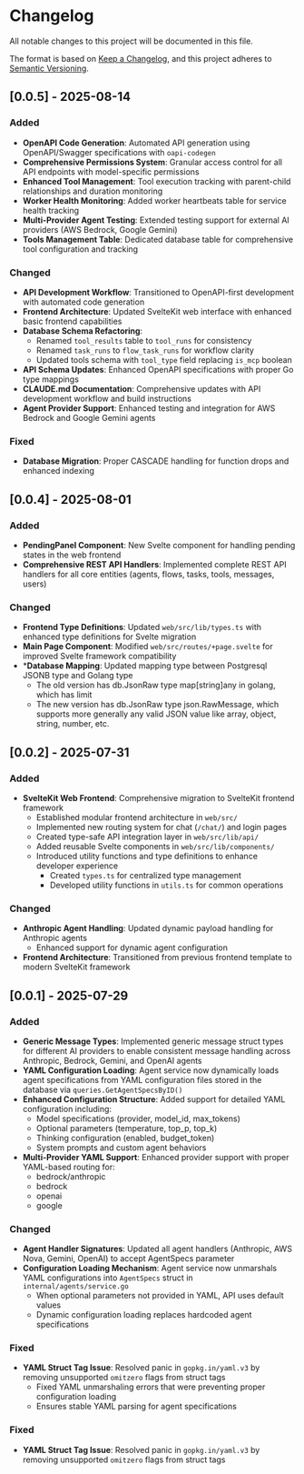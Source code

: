 # Changelog

All notable changes to this project will be documented in this file.

The format is based on [Keep a Changelog](https://keepachangelog.com/en/1.0.0/),
and this project adheres to [Semantic Versioning](https://semver.org/spec/v2.0.0.html).

## [0.0.5] - 2025-08-14

### Added
- **OpenAPI Code Generation**: Automated API generation using OpenAPI/Swagger specifications with `oapi-codegen`
- **Comprehensive Permissions System**: Granular access control for all API endpoints with model-specific permissions
- **Enhanced Tool Management**: Tool execution tracking with parent-child relationships and duration monitoring
- **Worker Health Monitoring**: Added worker heartbeats table for service health tracking
- **Multi-Provider Agent Testing**: Extended testing support for external AI providers (AWS Bedrock, Google Gemini)
- **Tools Management Table**: Dedicated database table for comprehensive tool configuration and tracking

### Changed
- **API Development Workflow**: Transitioned to OpenAPI-first development with automated code generation
- **Frontend Architecture**: Updated SvelteKit web interface with enhanced basic frontend capabilities
- **Database Schema Refactoring**: 
  - Renamed `tool_results` table to `tool_runs` for consistency
  - Renamed `task_runs` to `flow_task_runs` for workflow clarity
  - Updated tools schema with `tool_type` field replacing `is_mcp` boolean
- **API Schema Updates**: Enhanced OpenAPI specifications with proper Go type mappings
- **CLAUDE.md Documentation**: Comprehensive updates with API development workflow and build instructions
- **Agent Provider Support**: Enhanced testing and integration for AWS Bedrock and Google Gemini agents

### Fixed
- **Database Migration**: Proper CASCADE handling for function drops and enhanced indexing

## [0.0.4] - 2025-08-01

### Added
- **PendingPanel Component**: New Svelte component for handling pending states in the web frontend
- **Comprehensive REST API Handlers**: Implemented complete REST API handlers for all core entities (agents, flows, tasks, tools, messages, users)

### Changed
- **Frontend Type Definitions**: Updated `web/src/lib/types.ts` with enhanced type definitions for Svelte migration
- **Main Page Component**: Modified `web/src/routes/+page.svelte` for improved Svelte framework compatibility
- ***Database Mapping**: Updated mapping type between Postgresql JSONB type and Golang type
  - The old version has db.JsonRaw type map[string]any in golang, which has limit
  - The new version has db.JsonRaw type json.RawMessage, which supports more generally any valid JSON value
  like array, object, string, number, etc.

## [0.0.2] - 2025-07-31

### Added
- **SvelteKit Web Frontend**: Comprehensive migration to SvelteKit frontend framework
  - Established modular frontend architecture in `web/src/`
  - Implemented new routing system for chat (`/chat/`) and login pages
  - Created type-safe API integration layer in `web/src/lib/api/`
  - Added reusable Svelte components in `web/src/lib/components/`
  - Introduced utility functions and type definitions to enhance developer experience
    - Created `types.ts` for centralized type management
    - Developed utility functions in `utils.ts` for common operations

### Changed
- **Anthropic Agent Handling**: Updated dynamic payload handling for Anthropic agents
  - Enhanced support for dynamic agent configuration
- **Frontend Architecture**: Transitioned from previous frontend template to modern SvelteKit framework

## [0.0.1] - 2025-07-29

### Added
- **Generic Message Types**: Implemented generic message struct types for different AI providers to enable consistent message handling across Anthropic, Bedrock, Gemini, and OpenAI agents
- **YAML Configuration Loading**: Agent service now dynamically loads agent specifications from YAML configuration files stored in the database via `queries.GetAgentSpecsByID()`
- **Enhanced Configuration Structure**: Added support for detailed YAML configuration including:
  - Model specifications (provider, model_id, max_tokens)
  - Optional parameters (temperature, top_p, top_k)
  - Thinking configuration (enabled, budget_token)
  - System prompts and custom agent behaviors
- **Multi-Provider YAML Support**: Enhanced provider support with proper YAML-based routing for:
  - bedrock/anthropic
  - bedrock
  - openai
  - google

### Changed
- **Agent Handler Signatures**: Updated all agent handlers (Anthropic, AWS Nova, Gemini, OpenAI) to accept AgentSpecs parameter
- **Configuration Loading Mechanism**: Agent service now unmarshals YAML configurations into `AgentSpecs` struct in `internal/agents/service.go`
  - When optional parameters not provided in YAML, API uses default values
  - Dynamic configuration loading replaces hardcoded agent specifications

### Fixed
- **YAML Struct Tag Issue**: Resolved panic in `gopkg.in/yaml.v3` by removing unsupported `omitzero` flags from struct tags
  - Fixed YAML unmarshaling errors that were preventing proper configuration loading
  - Ensures stable YAML parsing for agent specifications

### Fixed
- **YAML Struct Tag Issue**: Resolved panic in `gopkg.in/yaml.v3` by removing unsupported `omitzero` flags from struct tags
